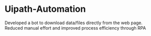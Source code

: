 # Uipath-Automation
 Developed a bot to download data/files directly from the web  page.  Reduced manual effort and improved process efficiency through  RPA
